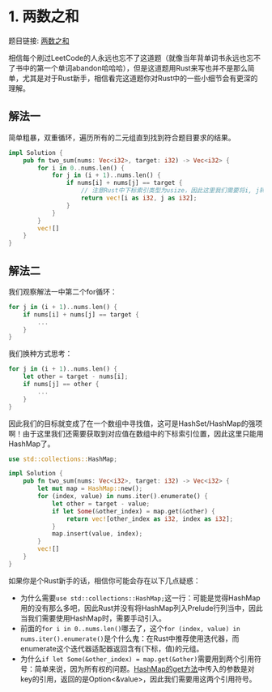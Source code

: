 # 1. 两数之和

题目链接: [两数之和](https://leetcode-cn.com/problems/two-sum/)

相信每个刷过LeetCode的人永远也忘不了这道题（就像当年背单词书永远也忘不了书中的第一个单词abandon哈哈哈），但是这道题用Rust来写也并不是那么简单，尤其是对于Rust新手，相信看完这道题你对Rust中的一些小细节会有更深的理解。

## 解法一

简单粗暴，双重循环，遍历所有的二元组直到找到符合题目要求的结果。

```rust
impl Solution {
    pub fn two_sum(nums: Vec<i32>, target: i32) -> Vec<i32> {
        for i in 0..nums.len() {
            for j in (i + 1)..nums.len() {
                if nums[i] + nums[j] == target {
                    // 注意Rust中下标索引类型为usize，因此这里我们需要将i, j转换为i32
                    return vec![i as i32, j as i32];
                }
            }
        }
        vec![]
    }
}
```

## 解法二

我们观察解法一中第二个for循环：

```rust
for j in (i + 1)..nums.len() {
    if nums[i] + nums[j] == target {
        ...
    }
}
```

我们换种方式思考：

```rust
for j in (i + 1)..nums.len() {
    let other = target - nums[i];
    if nums[j] == other {
        ...
    }
}
```

因此我们的目标就变成了在一个数组中寻找值，这可是HashSet/HashMap的强项啊！由于这里我们还需要获取到对应值在数组中的下标索引位置，因此这里只能用HashMap了。

```rust
use std::collections::HashMap;

impl Solution {
    pub fn two_sum(nums: Vec<i32>, target: i32) -> Vec<i32> {
        let mut map = HashMap::new();
        for (index, value) in nums.iter().enumerate() {
            let other = target - value;
            if let Some(&other_index) = map.get(&other) {
                return vec![other_index as i32, index as i32];
            }
            map.insert(value, index);
        }
        vec![]
    }
}
```

如果你是个Rust新手的话，相信你可能会存在以下几点疑惑：

- 为什么需要`use std::collections::HashMap;`这一行：可能是觉得HashMap用的没有那么多吧，因此Rust并没有将HashMap列入Prelude行列当中，因此当我们需要使用HashMap时，需要手动引入。
- 前面的`for i in 0..nums.len()`哪去了，这个`for (index, value) in nums.iter().enumerate()`是个什么鬼：在Rust中推荐使用迭代器，而enumerate这个迭代器适配器返回含有(下标，值)的元组。
- 为什么`if let Some(&other_index) = map.get(&other)`需要用到两个引用符号：简单来说，因为所有权的问题。[HashMap的get方法](https://doc.rust-lang.org/std/collections/struct.HashMap.html#method.get)中传入的参数是对key的引用，返回的是Option<&value>，因此我们需要用这两个引用符号。

